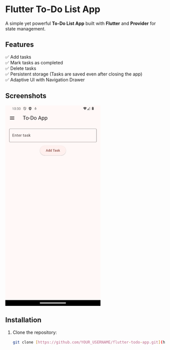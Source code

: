 # Flutter To-Do List App

A simple yet powerful **To-Do List App** built with **Flutter** and **Provider** for state management.

## Features
✅ Add tasks  
✅ Mark tasks as completed  
✅ Delete tasks  
✅ Persistent storage (Tasks are saved even after closing the app)  
✅ Adaptive UI with Navigation Drawer  

## Screenshots
<img src="assets/screenshots/to-do-app-homepage.png" alt="Screenshot" width="300">

## Installation
1. Clone the repository:
   ```sh
   git clone [https://github.com/YOUR_USERNAME/flutter-todo-app.git](https://github.com/twj1430/todo-list-app-flutter.git)
